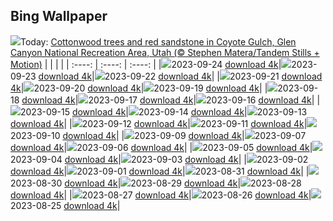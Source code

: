 ## Bing Wallpaper
![](./wallpaper/2023-09-24.jpg)Today: [Cottonwood trees and red sandstone in Coyote Gulch, Glen Canyon National Recreation Area, Utah (© Stephen Matera/Tandem Stills + Motion)](./wallpaper/2023-09-24.jpg)
|      |      |      |
| :----: | :----: | :----: |
|![](./wallpaper/2023-09-24_sm.jpg)2023-09-24 [download 4k](./wallpaper/2023-09-24.jpg)|![](./wallpaper/2023-09-23_sm.jpg)2023-09-23 [download 4k](./wallpaper/2023-09-23.jpg)|![](./wallpaper/2023-09-22_sm.jpg)2023-09-22 [download 4k](./wallpaper/2023-09-22.jpg)|
|![](./wallpaper/2023-09-21_sm.jpg)2023-09-21 [download 4k](./wallpaper/2023-09-21.jpg)|![](./wallpaper/2023-09-20_sm.jpg)2023-09-20 [download 4k](./wallpaper/2023-09-20.jpg)|![](./wallpaper/2023-09-19_sm.jpg)2023-09-19 [download 4k](./wallpaper/2023-09-19.jpg)|
|![](./wallpaper/2023-09-18_sm.jpg)2023-09-18 [download 4k](./wallpaper/2023-09-18.jpg)|![](./wallpaper/2023-09-17_sm.jpg)2023-09-17 [download 4k](./wallpaper/2023-09-17.jpg)|![](./wallpaper/2023-09-16_sm.jpg)2023-09-16 [download 4k](./wallpaper/2023-09-16.jpg)|
|![](./wallpaper/2023-09-15_sm.jpg)2023-09-15 [download 4k](./wallpaper/2023-09-15.jpg)|![](./wallpaper/2023-09-14_sm.jpg)2023-09-14 [download 4k](./wallpaper/2023-09-14.jpg)|![](./wallpaper/2023-09-13_sm.jpg)2023-09-13 [download 4k](./wallpaper/2023-09-13.jpg)|
|![](./wallpaper/2023-09-12_sm.jpg)2023-09-12 [download 4k](./wallpaper/2023-09-12.jpg)|![](./wallpaper/2023-09-11_sm.jpg)2023-09-11 [download 4k](./wallpaper/2023-09-11.jpg)|![](./wallpaper/2023-09-10_sm.jpg)2023-09-10 [download 4k](./wallpaper/2023-09-10.jpg)|
|![](./wallpaper/2023-09-09_sm.jpg)2023-09-09 [download 4k](./wallpaper/2023-09-09.jpg)|![](./wallpaper/2023-09-07_sm.jpg)2023-09-07 [download 4k](./wallpaper/2023-09-07.jpg)|![](./wallpaper/2023-09-06_sm.jpg)2023-09-06 [download 4k](./wallpaper/2023-09-06.jpg)|
|![](./wallpaper/2023-09-05_sm.jpg)2023-09-05 [download 4k](./wallpaper/2023-09-05.jpg)|![](./wallpaper/2023-09-04_sm.jpg)2023-09-04 [download 4k](./wallpaper/2023-09-04.jpg)|![](./wallpaper/2023-09-03_sm.jpg)2023-09-03 [download 4k](./wallpaper/2023-09-03.jpg)|
|![](./wallpaper/2023-09-02_sm.jpg)2023-09-02 [download 4k](./wallpaper/2023-09-02.jpg)|![](./wallpaper/2023-09-01_sm.jpg)2023-09-01 [download 4k](./wallpaper/2023-09-01.jpg)|![](./wallpaper/2023-08-31_sm.jpg)2023-08-31 [download 4k](./wallpaper/2023-08-31.jpg)|
|![](./wallpaper/2023-08-30_sm.jpg)2023-08-30 [download 4k](./wallpaper/2023-08-30.jpg)|![](./wallpaper/2023-08-29_sm.jpg)2023-08-29 [download 4k](./wallpaper/2023-08-29.jpg)|![](./wallpaper/2023-08-28_sm.jpg)2023-08-28 [download 4k](./wallpaper/2023-08-28.jpg)|
|![](./wallpaper/2023-08-27_sm.jpg)2023-08-27 [download 4k](./wallpaper/2023-08-27.jpg)|![](./wallpaper/2023-08-26_sm.jpg)2023-08-26 [download 4k](./wallpaper/2023-08-26.jpg)|![](./wallpaper/2023-08-25_sm.jpg)2023-08-25 [download 4k](./wallpaper/2023-08-25.jpg)|
